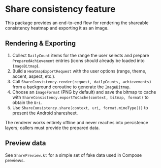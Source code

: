 # Share consistency feature

This package provides an end-to-end flow for rendering the shareable consistency heatmap and exporting it as an image.

## Rendering & Exporting

1. Collect `DailyCount` items for the range the user selects and prepare `PreparedAchievement` entries (icons should already be loaded into `ImageBitmap`).
2. Build a `HeatmapExportRequest` with the user options (range, theme, accent, aspect, etc.).
3. Call `ShareConsistency.render(request, dailyCounts, achievements)` from a background coroutine to generate the `ImageBitmap`.
4. Choose an `ImageFormat` (PNG by default) and save the bitmap to cache with `ShareConsistency.exportToCache(context, bitmap, format)` to obtain the `Uri`.
5. Use `ShareConsistency.share(context, uri, format.mimeType())` to present the Android sharesheet.

The renderer works entirely offline and never reaches into persistence layers; callers must provide the prepared data.

## Preview data

See `SharePreview.kt` for a simple set of fake data used in Compose previews.

